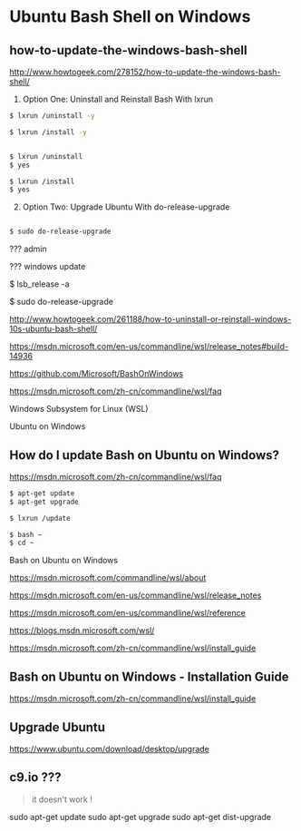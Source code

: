 # Ubuntu Bash Shell on Windows 





## how-to-update-the-windows-bash-shell  

http://www.howtogeek.com/278152/how-to-update-the-windows-bash-shell/  



1. Option One: Uninstall and Reinstall Bash With lxrun  

```sh
$ lxrun /uninstall -y

$ lxrun /install -y


$ lxrun /uninstall 
$ yes 

$ lxrun /install 
$ yes 

``` 


2. Option Two: Upgrade Ubuntu With do-release-upgrade  

```sh

$ sudo do-release-upgrade


``` 


??? admin  

??? windows update  

$ lsb_release -a


$ sudo do-release-upgrade





http://www.howtogeek.com/261188/how-to-uninstall-or-reinstall-windows-10s-ubuntu-bash-shell/



https://msdn.microsoft.com/en-us/commandline/wsl/release_notes#build-14936 


https://github.com/Microsoft/BashOnWindows  


https://msdn.microsoft.com/zh-cn/commandline/wsl/faq


Windows Subsystem for Linux (WSL)


Ubuntu on Windows  



## How do I update Bash on Ubuntu on Windows?
https://msdn.microsoft.com/zh-cn/commandline/wsl/faq  

```sh
$ apt-get update
$ apt-get upgrade

$ lxrun /update 

$ bash ~ 
$ cd ~ 
``` 

Bash on Ubuntu on Windows  


https://msdn.microsoft.com/commandline/wsl/about

https://msdn.microsoft.com/en-us/commandline/wsl/release_notes

https://msdn.microsoft.com/en-us/commandline/wsl/reference 

https://blogs.msdn.microsoft.com/wsl/  

https://msdn.microsoft.com/zh-cn/commandline/wsl/install_guide 



## Bash on Ubuntu on Windows - Installation Guide  



https://msdn.microsoft.com/zh-cn/commandline/wsl/install_guide





## Upgrade Ubuntu  

https://www.ubuntu.com/download/desktop/upgrade

## c9.io ??? 

> it doesn't work !  

sudo apt-get update
sudo apt-get upgrade
sudo apt-get dist-upgrade




